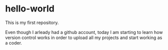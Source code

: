 # hello-world
This is my first repository.

Even though I arleady had a github account, today I am starting to learn how version control works in order to upload all my projects and start working as a coder.
